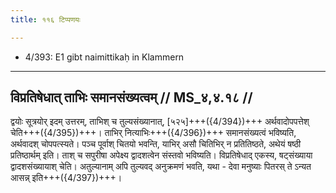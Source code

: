 ```yaml
---
title: ११६ टिप्पणयः

---
```

- 4/393: E1 gibt naimittikaḥ in Klammern

____________________________________________


## विप्रतिषेधात् ताभिः समानसंख्यत्वम् // MS_४,४.१८ //

द्वयोः सूत्रयोर् इदम् उत्तरम्, ताभिश् च तुल्यसंख्यानात्, [५२५]+++({4/394})+++ अर्थवादोपपत्तेश् चेति+++({4/395})+++। ताभिर् नित्याभिः+++({4/396})+++ समानसंख्यत्वं भविष्यति, अर्थवादश् चोपपत्स्यते। पञ्च पूर्वाश् चितयो भवन्ति, याभिर् असौ चितिभिर् न प्रतितिष्ठते, अथेयं षष्ठी प्रतिष्ठार्थम् इति। ताश् च सपुरीषा अपेक्ष्य द्वादशत्वेन संस्तवो भविष्यति। विप्रतिषेधाद् एकस्य, षट्संख्याया द्वादशसंख्यायाश् चेति। अतुल्यानाम् अपि तुल्यवद् अनुक्रमणं भवति, यथा - देवा मनुष्याः पितरस् ते ऽन्यत आसन्न् इति+++({4/397})+++।
